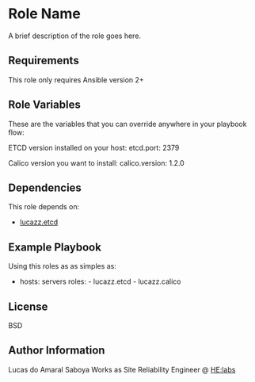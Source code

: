 Role Name
=========

A brief description of the role goes here.

Requirements
------------

This role only requires Ansible version 2+

Role Variables
--------------

These are the variables that you can override anywhere in your playbook flow:

ETCD version installed on your host:
etcd.port: 2379

Calico version you want to install:
calico.version: 1.2.0

Dependencies
------------

This role depends on:

 * [lucazz.etcd](https://github.com/lucazz/ansible-etcd)


Example Playbook
----------------

Using this roles as as simples as:

- hosts: servers
      roles:
         - lucazz.etcd
         - lucazz.calico

License
-------

BSD

Author Information
------------------
Lucas do Amaral Saboya Works as Site Reliability Engineer @ [HE:labs](https://www.helabs.com)
